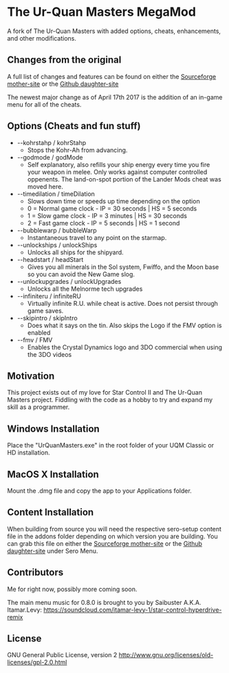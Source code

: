 # The Ur-Quan Masters MegaMod
A fork of The Ur-Quan Masters with added options, cheats, enhancements, and other modifications.

## Changes from the original

A full list of changes and features can be found on either the [Sourceforge mother-site](http://uqm-mods.sourceforge.net/Features) or the [Github daughter-site](https://serosis.github.io/#Features)

The newest major change as of April 17th 2017 is the addition of an in-game menu for all of the cheats.

## Options (Cheats and fun stuff)

* --kohrstahp / kohrStahp
  * Stops the Kohr-Ah from advancing.
* --godmode / godMode
  * Self explanatory, also refills your ship energy every time you fire your weapon in melee. Only works against computer controlled oppenents. The land-on-spot portion of the Lander Mods cheat was moved here.
* --timedilation / timeDilation
  * Slows down time or speeds up time depending on the option
  * 0 = Normal game clock - IP = 30 seconds | HS = 5 seconds
  * 1 = Slow game clock - IP = 3 minutes | HS = 30 seconds
  * 2 = Fast game clock - IP = 5 seconds | HS = 1 second
* --bubblewarp / bubbleWarp
  * Instantaneous travel to any point on the starmap.
* --unlockships / unlockShips
  * Unlocks all ships for the shipyard.
* --headstart / headStart
  * Gives you all minerals in the Sol system, Fwiffo, and the Moon base so you can avoid the New Game slog.
* --unlockupgrades / unlockUpgrades
  * Unlocks all the Melnorme tech upgrades
* --infiniteru / infiniteRU
  * Virtually infinite R.U. while cheat is active. Does not persist through game saves.
* --skipintro / skipIntro
  * Does what it says on the tin. Also skips the Logo if the FMV option is enabled
* --fmv / FMV
  * Enables the Crystal Dynamics logo and 3DO commercial when using the 3DO videos

## Motivation

This project exists out of my love for Star Control II and The Ur-Quan Masters project. Fiddling with the code as a hobby to try and expand my skill as a programmer.

## Windows Installation

Place the "UrQuanMasters.exe" in the root folder of your UQM Classic or HD installation.

## MacOS X Installation

Mount the .dmg file and copy the app to your Applications folder.

## Content Installation

When building from source you will need the respective sero-setup content file in the addons folder depending on which version you are building. You can grab this file on either the [Sourceforge mother-site](http://uqm-mods.sourceforge.net/Releases) or the [Github daughter-site](https://serosis.github.io/#Releases) under Sero Menu.

## Contributors

Me for right now, possibly more coming soon.

The main menu music for 0.8.0 is brought to you by Saibuster A.K.A. Itamar.Levy: https://soundcloud.com/itamar-levy-1/star-control-hyperdrive-remix

## License

GNU General Public License, version 2 http://www.gnu.org/licenses/old-licenses/gpl-2.0.html


